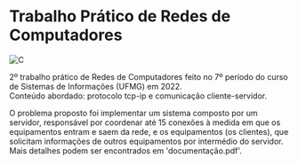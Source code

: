 # Trabalho Prático de Redes de Computadores

![C](https://img.shields.io/badge/made%20with%20c-%2300599C.svg?style=for-the-badge&logo=c&logoColor=white)

 2º trabalho prático de Redes de Computadores feito no 7º período do curso de Sistemas de Informações (UFMG) em 2022.  
 Conteúdo abordado: protocolo tcp-ip e comunicação cliente-servidor.

O problema proposto foi implementar um sistema composto por um servidor, responsável por coordenar até 15 conexões à medida em que os equipamentos entram e saem da rede, e os equipamentos (os clientes), que solicitam informações de outros equipamentos por intermédio do servidor. Mais detalhes podem ser encontrados em 'documentação.pdf'.
